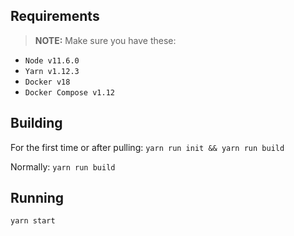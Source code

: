 Requirements
--
> **NOTE:** Make sure you have these:

- `Node v11.6.0`
- `Yarn v1.12.3`
- `Docker v18`
- `Docker Compose v1.12` 

Building
--
For the first time or after pulling: 
`yarn run init && yarn run build`

Normally: 
`yarn run build`

Running
--
`yarn start`